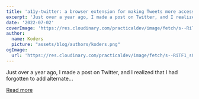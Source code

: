 ```yaml
---
title: 'a11y-twitter: a browser extension for making Tweets more accessible'
excerpt: 'Just over a year ago, I made a post on Twitter, and I realized that I had forgotten to add alternate...'
date: '2022-07-02'
coverImage: 'https://res.cloudinary.com/practicaldev/image/fetch/s--RiTF1_s0--/c_imagga_scale,f_auto,fl_progressive,h_420,q_auto,w_1000/https://dev-to-uploads.s3.amazonaws.com/uploads/articles/b49xiiod8cv4ldudb2l0.png'
author:
  name: Koders
  picture: "assets/blog/authors/koders.png"
ogImage:
  url: 'https://res.cloudinary.com/practicaldev/image/fetch/s--RiTF1_s0--/c_imagga_scale,f_auto,fl_progressive,h_420,q_auto,w_1000/https://dev-to-uploads.s3.amazonaws.com/uploads/articles/b49xiiod8cv4ldudb2l0.png'
---
```


Just over a year ago, I made a post on Twitter, and I realized that I had forgotten to add alternate...

[Read more](https://dev.to/nickytonline/a11y-twitter-a-browser-extension-for-making-twitter-more-accessible-17kg)
